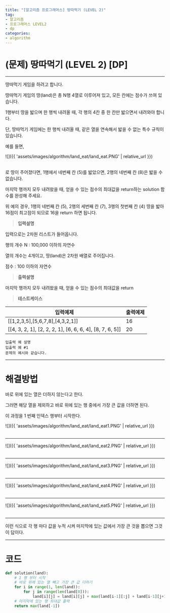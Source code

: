 ```yaml
---
title: "[알고리즘 프로그래머스] 땅따먹기 (LEVEL 2)"
tag:
- 알고리즘
- 프로그래머스 LEVEL2
- dp
categories:
- algorithm
---
```


# (문제) 땅따먹기 (LEVEL 2) [DP]
---

땅따먹기 게임을 하려고 합니다.

땅따먹기 게임의 땅(land)은 총 N행 4열로 이루어져 있고, 모든 칸에는 점수가 쓰여 있습니다.

1행부터 땅을 밟으며 한 행씩 내려올 때, 각 행의 4칸 중 한 칸만 밟으면서 내려와야 합니다.

단, 땅따먹기 게임에는 한 행씩 내려올 때, 같은 열을 연속해서 밟을 수 없는 특수 규칙이 있습니다.

예를 들면,

![]({{ 'assets/images/algorithm/land_eat/land_eat.PNG' | relative_url }})<br><br>

로 땅이 주어졌다면, 1행에서 네번째 칸 (5)를 밟았으면, 2행의 네번째 칸 (8)은 밟을 수 없습니다.

마지막 행까지 모두 내려왔을 때, 얻을 수 있는 점수의 최대값을 return하는 solution 함수를 완성해 주세요.

위 예의 경우, 1행의 네번째 칸 (5), 2행의 세번째 칸 (7), 3행의 첫번째 칸 (4) 땅을 밟아 16점이 최고점이 되므로 16을 return 하면 됩니다.


> **입력설명**

입력으로는 2차원 리스트가 들어옵니다.

행의 개수 N : 100,000 이하의 자연수

열의 개수는 4개이고, 땅(land)은 2차원 배열로 주어집니다.

점수 : 100 이하의 자연수

> **출력설명**

마지막 행까지 모두 내려왔을 때, 얻을 수 있는 점수의 최대값을 return


> **테스트케이스**
 

| 입력예제 | 출력예제 |
| -------- | -------- | 
| [[1,2,3,5],[5,6,7,8],[4,3,2,1]] | 16 | 
| [[4, 3, 2, 1], [2, 2, 2, 1], [6, 6, 6, 4], [8, 7, 6, 5]] | 20 | 

~~~
입출력 예 설명
입출력 예 #1
문제의 예시와 같습니다.
~~~

---
# 해결방법

바로 위에 있는 열은 더하지 않는다고 한다.

그러면 해당 열을 제외하고 바로 위에 있는 행 중에서 가장 큰 값을 더하면 된다.

이 과정을 1 번째 인덱스 행부터 시작한다.

![]({{ 'assets/images/algorithm/land_eat/land_eat1.PNG' | relative_url }})<br><br>

---

![]({{ 'assets/images/algorithm/land_eat/land_eat2.PNG' | relative_url }})<br><br>

---

![]({{ 'assets/images/algorithm/land_eat/land_eat3.PNG' | relative_url }})<br><br>

---

![]({{ 'assets/images/algorithm/land_eat/land_eat4.PNG' | relative_url }})<br><br>

---

![]({{ 'assets/images/algorithm/land_eat/land_eat5.PNG' | relative_url }})<br><br>

---

이런 식으로 각 행 마다 값을 누적 시켜 마지막에 있는 값에서 가장 큰 것을 뽑으면 그것이 답이다.

---
# 코드
```python
def solution(land):
    # 1 행 부터 시작
    # 바로 위에 있는 열 빼고 가장 큰 값 더하기
    for i in range(1, len(land)):
        for j in range(len(land[0])):
            land[i][j] = land[i][j] + max(land[i-1][:j] + land[i-1][j+1:len(land[0])])
    # 마지막에 있는 행 최대값 출력
    return max(land[-1])
```
